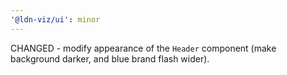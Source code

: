 ```yaml
---
'@ldn-viz/ui': minor
---
```


CHANGED - modify appearance of the `Header` component (make background darker, and blue brand flash wider).
